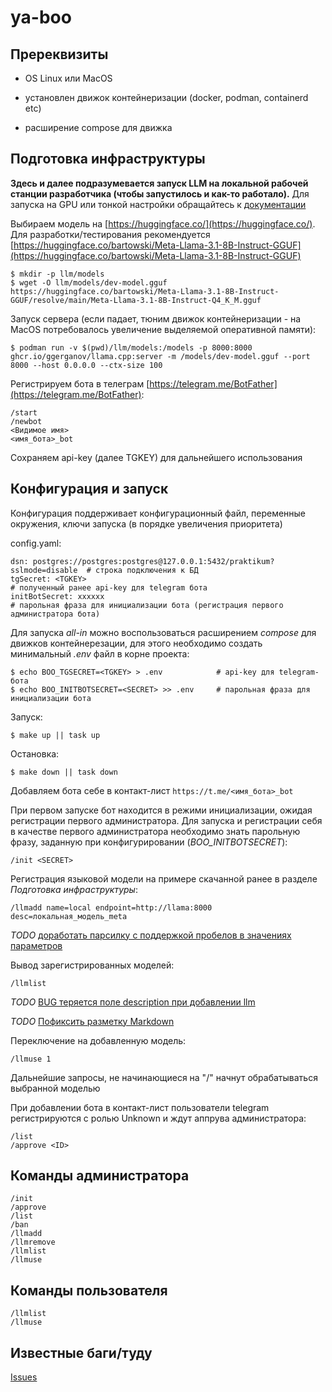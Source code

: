 # ya-boo

## Пререквизиты

- OS Linux или MacOS

- установлен движок контейнеризации (docker, podman, containerd etc)

- расширение compose для движка

## Подготовка инфраструктуры

**Здесь и далее подразумевается запуск LLM на локальной рабочей станции разработчика (чтобы запустилось и как-то работало).** Для запуска на GPU или тонкой настройки обращайтесь к [документации](https://github.com/ggerganov/llama.cpp)

Выбираем модель на [https://huggingface.co/](https://huggingface.co/). Для разработки/тестирования рекомендуется [https://huggingface.co/bartowski/Meta-Llama-3.1-8B-Instruct-GGUF](https://huggingface.co/bartowski/Meta-Llama-3.1-8B-Instruct-GGUF)

```
$ mkdir -p llm/models
$ wget -O llm/models/dev-model.gguf https://huggingface.co/bartowski/Meta-Llama-3.1-8B-Instruct-GGUF/resolve/main/Meta-Llama-3.1-8B-Instruct-Q4_K_M.gguf
```

Запуск сервера (если падает, тюним движок контейнеризации - на MacOS потребовалось увеличение выделяемой оперативной памяти):

```
$ podman run -v $(pwd)/llm/models:/models -p 8000:8000 ghcr.io/ggerganov/llama.cpp:server -m /models/dev-model.gguf --port 8000 --host 0.0.0.0 --ctx-size 100
```

Регистрируем бота в телеграм [https://telegram.me/BotFather](https://telegram.me/BotFather):

```
/start
/newbot
<Видимое имя>
<имя_бота>_bot
```

Сохраняем api-key (далее TGKEY) для дальнейшего использования

## Конфигурация и запуск

Конфигурация поддерживает конфигурационный файл, переменные окружения, ключи запуска (в порядке увеличения приоритета)

config.yaml:

```
dsn: postgres://postgres:postgres@127.0.0.1:5432/praktikum?sslmode=disable  # строка подключения к БД
tgSecret: <TGKEY>                                                           # полученный ранее api-key для telegram бота
initBotSecret: xxxxxx                                                       # парольная фраза для инициализации бота (регистрация первого администратора бота)
```

Для запуска *all-in* можно воспользоваться расширением *compose* для движков контейнерезации, для этого необходимо создать минимальный *.env* файл в корне проекта:

```
$ echo BOO_TGSECRET=<TGKEY> > .env            # api-key для telegram-бота
$ echo BOO_INITBOTSECRET=<SECRET> >> .env     # парольная фраза для инициализации бота
```

Запуск:

```
$ make up || task up
```

Остановка:

```
$ make down || task down
```

Добавляем бота себе в контакт-лист `https://t.me/<имя_бота>_bot`

При первом запуске бот находится в режими инициализации, ожидая регистрации первого администратора. Для запуска и регистрации себя в качестве первого администратора необходимо знать парольную фразу, заданную при конфигурировании (*BOO_INITBOTSECRET*):

```
/init <SECRET>
```

Регистрация языковой модели на примере скачанной ранее в разделе *Подготовка инфраструктуры*:

```
/llmadd name=local endpoint=http://llama:8000 desc=локальная_модель_meta
```

*TODO* [доработать парсилку с поддержкой пробелов в значениях параметров](https://github.com/sejo412/ya-boo/issues/20)

Вывод зарегистрированных моделей:

```
/llmlist
```

*TODO* [BUG теряется поле description при добавлении llm](https://github.com/sejo412/ya-boo/issues/21)

*TODO* [Пофиксить разметку Markdown](https://github.com/sejo412/ya-boo/issues/14)

Переключение на добавленную модель:

```
/llmuse 1
```

Дальнейшие запросы, не начинающиеся на "/" начнут обрабатываться выбранной моделью

При добавлении бота в контакт-лист пользователи telegram регистрируются с ролью Unknown и ждут аппрува администратора:

```
/list
/approve <ID>
```

## Команды администратора

```
/init
/approve
/list
/ban
/llmadd
/llmremove
/llmlist
/llmuse
```

## Команды пользователя

```
/llmlist
/llmuse
```

## Известные баги/туду

[Issues](https://github.com/sejo412/ya-boo/issues)
